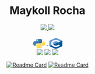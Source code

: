 <p align="center">
 <h1 align="center">Maykoll Rocha</h1>
</p>
<div align="center">
  <a href="https://github.com/MaykollRocha">
  <img height="150em" src="https://github-readme-stats.vercel.app/api/?username=MaykollRocha&layout=compact&theme=tokyonight&langs_count=7"/>
  <img height="150em" src="https://github-readme-stats.vercel.app/api/top-langs/?username=MaykollRocha&show_icons=true&theme=tokyonight&include_all_commits=true&count_private=true&layout=compact"/>
</div>

</div>
<div style="display: inline_block" align="center"><br>
  <img align="center" alt="Maykoll-Python" height="30" width="40" src="https://raw.githubusercontent.com/devicons/devicon/master/icons/python/python-original.svg">
  <img align="center" alt="Maykoll-C" height="30" width="40" src="https://raw.githubusercontent.com/devicons/devicon/master/icons/c/c-original.svg">
</div>

<div align="center"> 
  <a href="https://www.instagram.com/maykollr/" target="_blank"><img src="https://img.shields.io/badge/-Instagram-%23E4405F?style=for-the-badge&logo=instagram&logoColor=white" target="_blank"></a>
  <a href = "mailto:maykol1412@gmail.com"><img src="https://img.shields.io/badge/-Gmail-%23333?style=for-the-badge&logo=gmail&logoColor=white" target="_blank"></a>
  <a href="https://www.linkedin.com/in/maykoll-rocha-a75529206/" target="_blank"><img src="https://img.shields.io/badge/-LinkedIn-%230077B5?style=for-the-badge&logo=linkedin&logoColor=white" target="_blank"></a> 
 
 
 </div>
 
 <div align="center">

 [![Readme Card](https://github-readme-stats.vercel.app/api/pin/?username=MaykollRocha&repo=Portifolio&theme=tokyonight)]((https://github.com/MaykollRocha/Portifolio))
  [![Readme Card](https://github-readme-stats.vercel.app/api/pin/?username=MaykollRocha&repo=Atividades_Faculade&theme=tokyonight)](https://github.com/MaykollRocha/Atividades_Faculade)
 
</div>
